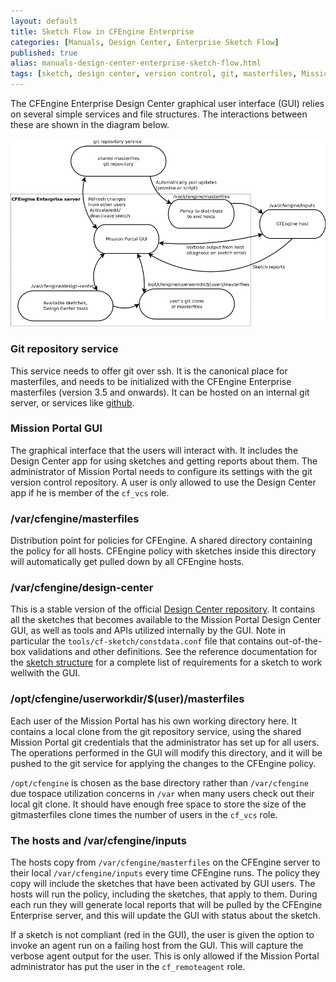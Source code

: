 ```yaml
---
layout: default
title: Sketch Flow in CFEngine Enterprise
categories: [Manuals, Design Center, Enterprise Sketch Flow]
published: true
alias: manuals-design-center-enterprise-sketch-flow.html
tags: [sketch, design center, version control, git, masterfiles, Mission Portal, enterprise, ui]
---
```


The CFEngine Enterprise Design Center graphical user interface (GUI) relies on 
several simple services and file structures. The interactions between these 
are shown in the diagram below.

![Enterprise Design Center data-flow diagram](enterprise-sketch-dataflow-diagram.png)

### Git repository service

This service needs to offer git over ssh. It is the canonical place for 
masterfiles, and needs to be initialized with the CFEngine Enterprise 
masterfiles (version 3.5 and onwards). It can be hosted on an internal git 
server, or services like [github](http://www.github.com).

### Mission Portal GUI

The graphical interface that the users will interact with. It includes the 
Design Center app for using sketches and getting reports about them.
The administrator of Mission Portal needs to configure its settings
with the git version control repository. A user is only allowed to use
the Design Center app if he is member of the `cf_vcs` role.

### /var/cfengine/masterfiles

Distribution point for policies for CFEngine.
A shared directory containing the policy for all hosts.
CFEngine policy with sketches inside this directory will
automatically get pulled down by all CFEngine hosts.

### /var/cfengine/design-center

This is a stable version of the official [Design Center 
repository](https://github.com/cfengine/design-center). It contains all the 
sketches that becomes available to the Mission Portal Design Center GUI, as 
well as tools and APIs utilized internally by the GUI. Note in particular the 
`tools/cf-sketch/constdata.conf` file that contains out-of-the-box validations 
and other definitions. See the reference documentation for the [sketch 
structure](reference-design-center-sketch-structure.html) for a complete 
list of requirements for a sketch to work wellwith the GUI.

### /opt/cfengine/userworkdir/$(user)/masterfiles

Each user of the Mission Portal has his own working directory here. It 
contains a local clone from the git repository service, using the shared 
Mission Portal git credentials that the administrator has set up for all 
users. The operations performed in the GUI will modify this directory, and it 
will be pushed to the git service for applying the changes to the CFEngine 
policy.

`/opt/cfengine` is chosen as the base directory rather than `/var/cfengine` 
due tospace utilization concerns in `/var` when many users check out their 
local git  clone. It should have enough free space to store the size of the 
gitmasterfiles clone times the number of users in the `cf_vcs` role.

### The hosts and /var/cfengine/inputs

The hosts copy from `/var/cfengine/masterfiles` on the CFEngine server to 
their local `/var/cfengine/inputs` every time CFEngine runs. The policy they 
copy will include the sketches that have been activated by GUI users. The 
hosts will run the policy, including the sketches, that apply to them. During 
each run they will generate local reports that will be pulled by the CFEngine 
Enterprise server, and this will update the GUI with status about the sketch.

If a sketch is not compliant (red in the GUI), the user is given the option to 
invoke an agent run on a failing host from the GUI. This will capture the 
verbose agent output for the user. This is only allowed if the Mission Portal 
administrator has put the user in the `cf_remoteagent` role.
